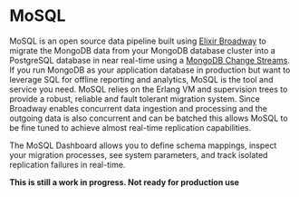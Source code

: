 # MoSQL

MoSQL is an open source data pipeline built using [Elixir Broadway](https://elixir-broadway.org/) to migrate the MongoDB data from your MongoDB database cluster into a PostgreSQL database in near real-time using a [MongoDB Change Streams](https://www.mongodb.com/docs/manual/changeStreams/). If you run MongoDB as your application database in production but want to leverage SQL for offline reporting and analytics, MoSQL is the tool and service you need. MoSQL relies on the Erlang VM and supervision trees to provide a robust, reliable and fault tolerant migration system. Since Broadway enables concurrent data ingestion and processing and the outgoing data is also concurrent and can be batched this allows MoSQL to be fine tuned to achieve almost real-time replication capabilities.

The MoSQL Dashboard allows you to define schema mappings, inspect your migration processes, see system parameters, and track isolated replication failures in real-time.

**This is still a work in progress. Not ready for production use** 
